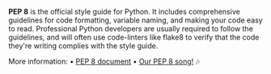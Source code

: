 **PEP 8** is the official style guide for Python. It includes comprehensive guidelines for code formatting, variable naming, and making your code easy to read. Professional Python developers are usually required to follow the guidelines, and will often use code-linters like flake8 to verify that the code they're writing complies with the style guide.

More information:
• [PEP 8 document](https://www.python.org/dev/peps/pep-0008)
• [Our PEP 8 song!](https://www.youtube.com/watch?v=hgI0p1zf31k) :notes:
